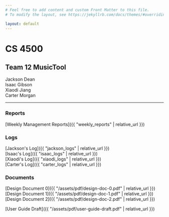 ```yaml
---
# Feel free to add content and custom Front Matter to this file.
# To modify the layout, see https://jekyllrb.com/docs/themes/#overriding-theme-defaults

layout: default
---
```


# CS 4500

## Team 12 MusicTool

Jackson Dean  
Isaac Gibson  
Xiaodi Jiang  
Carter Morgan  

---------------------------------------------

### Reports
[Weekly Management Reports]({{ "weekly_reports" | relative_url }})

### Logs
[Jackson's Log]({{ "jackson_logs" | relative_url }})  
[Isaac's Log]({{ "isaac_logs" | relative_url }})  
[Xiaodi's Log]({{ "xiaodi_logs" | relative_url }})  
[Carter's Log]({{ "carter_logs" | relative_url }})  

### Documents
[Design Document 0]({{ "/assets/pdf/design-doc-0.pdf" | relative_url }})  
[Design Document 1]({{ "/assets/pdf/design-doc-1.pdf" | relative_url }})  
[Design Document 2]({{ "/assets/pdf/design-doc-2.pdf" | relative_url }})  

[User Guide Draft]({{ "/assets/pdf/user-guide-draft.pdf" | relative_url }})  
